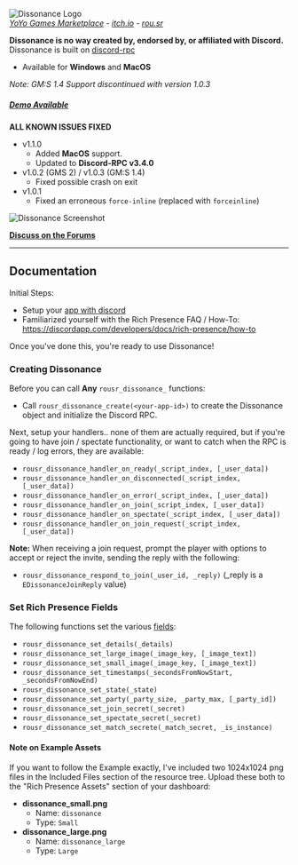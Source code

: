<link rel = "stylesheet" type = "text/css" href = "retro.css" />  

![Dissonance Logo](https://i.imgur.com/dS07iOu.png)  
_[YoYo Games Marketplace](https://marketplace.yoyogames.com/assets/6118/dissonance) - [itch.io](https://rousr.itch.io/dissonance) - [rou.sr](http://forum.rou.sr/topic/66/dissonance-discord-rich-presence-for-gms2-and-gm-s-1-4-extension)_

**Dissonance is no way created by, endorsed by, or affiliated with Discord.**
Dissonance is built on [discord-rpc](https://github.com/discordapp/discord-rpc)

* Available for **Windows** and **MacOS**

_Note: GM:S 1.4 Support discontinued with version 1.0.3_

##### [Demo Available](http://git.rou.sr/release/misc/raw/master/Dissonance/rousrDissonance%20-%20v1.0.2%20-%20Demo.zip)

**ALL KNOWN ISSUES FIXED** 

*   v1.1.0 
    *   Added **MacOS** support.
    *   Updated to **Discord-RPC v3.4.0**
*   v1.0.2 (GMS 2)  / v1.0.3 (GM:S 1.4)
    *   Fixed possible crash on exit
*   v1.0.1
    *   Fixed an erroneous `force-inline` (replaced with `forceinline`)

![Dissonance Screenshot](https://i.imgur.com/erXLDlK.png)

**[Discuss on the Forums](http://forum.rou.sr/topic/66/dissonance-discord-rich-presence-for-gms2-and-gm-s-1-4-extension)**

---

## Documentation

Initial Steps:

* Setup your [app with discord](https://discordapp.com/developers/applications/me)
* Familiarized yourself with the Rich Presence FAQ / How-To: https://discordapp.com/developers/docs/rich-presence/how-to

Once you've done this, you're ready to use Dissonance!

### Creating Dissonance

Before you can call **Any** `rousr_dissonance_` functions: 

* Call `rousr_dissonance_create(<your-app-id>)` to create the Dissonance object and initialize the Discord RPC.

Next, setup your handlers.. none of them are actually required, but if you're going to have join / spectate functionality, or 
want to catch when the RPC is ready / log errors, they are available:

* `rousr_dissonance_handler_on_ready(_script_index, [_user_data])`
* `rousr_dissonance_handler_on_disconnected(_script_index, [_user_data])`
* `rousr_dissonance_handler_on_error(_script_index, [_user_data])`
* `rousr_dissonance_handler_on_join(_script_index, [_user_data])`
* `rousr_dissonance_handler_on_spectate(_script_index, [_user_data])`
* `rousr_dissonance_handler_on_join_request(_script_index, [_user_data])`

**Note:** When receiving a join request, prompt the player with options to accept or reject the invite, sending the reply with the following:  
* `rousr_dissonance_respond_to_join(_user_id, _reply)` (_reply is a `EDissonanceJoinReply` value)

### Set Rich Presence Fields

The following functions set the various [fields](https://discordapp.com/developers/docs/rich-presence/how-to#updating-presence-update-presence-payload-fields):

* `rousr_dissonance_set_details(_details)`
* `rousr_dissonance_set_large_image(_image_key, [_image_text])`
* `rousr_dissonance_set_small_image(_image_key, [_image_text])`
* `rousr_dissonance_set_timestamps(_secondsFromNowStart, _secondsFromNowEnd)`
* `rousr_dissonance_set_state(_state)`
* `rousr_dissonance_set_party(_party_size, _party_max, [_party_id])`
* `rousr_dissonance_set_join_secret(_secret)`
* `rousr_dissonance_set_spectate_secret(_secret)`
* `rousr_dissonance_set_match_secrete(_match_secret, _is_instance)`

#### Note on Example Assets

If you want to follow the Example exactly, I've included two 1024x1024 png files in the Included Files section of the resource tree. 
Upload these both to the "Rich Presence Assets" section of your dashboard:

* **dissonance_small.png**
  * Name: `dissonance` 
  * Type: `Small`
* **dissonance_large.png**
  * Name: `dissonance_large` 
  * Type: `Large`